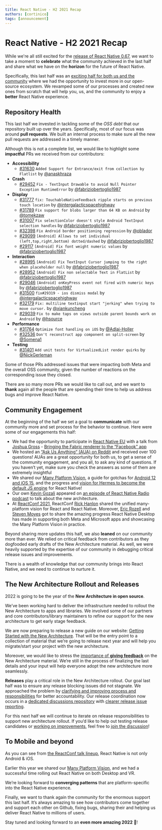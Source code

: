 ```yaml
---
title: React Native - H2 2021 Recap
authors: [cortinico]
tags: [announcement]
---
```


# React Native - H2 2021 Recap

While we're all still excited for the [release of React Native 0.67](/blog/2022/01/19/version-067), we want to take a moment to **celebrate** what the community achieved in the last half and share what we have on the **horizon** for the future of React Native.

<!--truncate-->

Specifically, this last half was an [exciting half for both us and the community](/blog/2021/08/19/h2-2021#pushing-the-technology-forward) where we had the opportunity to invest more in our open-source ecosystem. We revamped some of our processes and created new ones from scratch that will help you, us, and the community to enjoy a **better** React Native experience.

## Repository Health

This last half we invested in tackling some of the _OSS debt_ that our repository built up over the years. Specifically, most of our focus was around **pull requests**. We built an internal process to make sure all the new pull requests are addressed in a timely manner.

Although this is not a complete list, we would like to highlight some **impactful** PRs we received from our contributors:

- **Accessibility**
  - [#31630](https://github.com/facebook/react-native/pull/31630) `Added Support for Entrance/exit from collection by Flatlist` by [@anaskhraza](https://github.com/anaskhraza)
- **Crash**
  - [#29452](https://github.com/facebook/react-native/pull/29452) `Fix - TextInput Drawable to avoid Null Pointer Exception RuntimeError` by [@fabriziobertoglio1987](https://github.com/fabriziobertoglio1987)
- **Display**
  - [#31777](https://github.com/facebook/react-native/pull/31777) `fix: TouchableNativeFeedback ripple starts on previous touch location` by [@intergalacticspacehighway](https://github.com/intergalacticspacehighway)
  - [#31789](https://github.com/facebook/react-native/pull/31789) `Fix support for blobs larger than 64 KB on Android` by [@tomekzaw](https://github.com/tomekzaw)
  - [#31007](https://github.com/facebook/react-native/pull/31007) `Fix selectionColor doesn't style Android TextInput selection handles` by [@fabriziobertoglio1987](https://github.com/fabriziobertoglio1987)
  - [#32398](https://github.com/facebook/react-native/pull/32398) `Fix Android border positioning regression` by [@oblador](https://github.com/oblador)
  - [#29099](https://github.com/facebook/react-native/pull/29099) `[Android] Allows to set individual (left,top,right,bottom) dotted/dashed` by [@fabriziobertoglio1987](https://github.com/fabriziobertoglio1987)
  - [#29117](https://github.com/facebook/react-native/pull/29117) `[Android] Fix font weight numeric values` by [@fabriziobertoglio1987](https://github.com/fabriziobertoglio1987)
- **Interaction**
  - [#28995](https://github.com/facebook/react-native/pull/28995) `[Android] Fix TextInput Cursor jumping to the right when placeholder null` by [@fabriziobertoglio1987](https://github.com/fabriziobertoglio1987)
  - [#28952](https://github.com/facebook/react-native/pull/28952) `[Android] Fix non selectable Text in FlatList` by [@fabriziobertoglio1987](https://github.com/fabriziobertoglio1987)
  - [#29046](https://github.com/facebook/react-native/pull/29046) `[Android] onKeyPress event not fired with numeric keys` by [@fabriziobertoglio1987](https://github.com/fabriziobertoglio1987)
  - [#31500](https://github.com/facebook/react-native/pull/31500) `fix#29319 - ios dismiss modal` by [@intergalacticspacehighway](https://github.com/intergalacticspacehighway)
  - [#32179](https://github.com/facebook/react-native/pull/32179) `Fix: multiline textinput start "jerking" when trying to move cursor.` by [@xiankuncheng](https://github.com/xiankuncheng)
  - [#29039](https://github.com/facebook/react-native/pull/29039) `Fix to make taps on views outside parent bounds work on Android` by [@hsource](https://github.com/hsource)
- **Performance**
  - [#31764](https://github.com/facebook/react-native/pull/31764) `Optimize font handling on iOS` by [@Adlai-Holler](https://github.com/Adlai-Holler)
  - [#32536](https://github.com/facebook/react-native/pull/32536) `Don't reconstruct app component on split-screen` by [@Somena1](https://github.com/Somena1)
- **Testing**
  - [#31401](https://github.com/facebook/react-native/pull/31401) `Add unit tests for VirtualizedList render quirks` by [@NickGerleman](https://github.com/NickGerleman)

Some of those PRs addressed issues that were impacting both Meta and the overall OSS community, given the number of reactions on the corresponding issue they closed.

There are so many more PRs we would like to call out, and we want to **thank** again all the people that are spending their time to help us address bugs and improve React Native.

## Community Engagement

At the beginning of the half we set a goal to **communicate** with our community more and set process for the behavior to continue. Here were some of our engagements this half:

<!--alex ignore gross-->

- We had the opportunity to participate in [React Native EU](https://www.react-native.eu/) with a talk from [Joshua Gross](https://twitter.com/joshuaisgross) - [Bringing the Fabric renderer to the “Facebook” app](https://www.youtube.com/watch?v=xKOkILSLs0Q&t=3987s)
- We hosted an [“Ask Us Anything“ (AUA) on Reddit](https://www.reddit.com/r/reactnative/comments/pzdo1r/react_native_team_aua_thursday_oct_14_9am_pt/) and received over 100 questions! AUAs are a great opportunity for both us, to get a sense of the community engagement, and you all, to ask any kind of questions. If you haven’t yet, make sure you check the answers as some of them are extremely insightful
- We shared our [Many Platform Vision](https://reactnative.dev/blog/2021/08/26/many-platform-vision), a guide for gotchas for [Android 12 and iOS 15](https://reactnative.dev/blog/2021/09/01/preparing-your-app-for-iOS-15-and-android-12), and the progress and [vision for Hermes to become the default JS engine](https://reactnative.dev/blog/2021/10/26/toward-hermes-being-the-default) for React Native!
- Our own [Kevin Gozali](https://twitter.com/fkgozali) appeared on [an episode of React Native Radio podcast](https://reactnativeradio.com/episodes/rnr-222-the-new-architecture-with-kevin-gozali-from-the-rn-core-team) to talk about the new architecture.
- At [ReactConf 2021](https://conf.reactjs.org/), ReactConf [Rick Hanlon](https://twitter.com/rickhanlonii) shared the unified many-platform vision for React and React Native. Moreover, [Eric Rozell](https://twitter.com/EricRozell) and [Steven Moyes](https://twitter.com/moyessa) got to share the amazing progress React Native Desktop has made in supporting both Meta and Microsoft apps and showcasing the Many Platform Vision in practice.

Beyond sharing more updates this half, we also **leaned** on our community more than ever. We relied on critical feedback from contributors as they dogfooded early drafts of the New Architecture material. As well, we were heavily supported by the expertise of our community in debugging critical release issues and improvements.

There is a wealth of knowledge that our community brings into React Native, and we need to continue to nurture it.

## The New Architecture Rollout and Releases

2022 is going to be the year of the **New Architecture in open source**.

We’ve been working hard to deliver the infrastructure needed to rollout the New Architecture to apps and libraries. We involved some of our partners and core contributors/library maintainers to refine our support for the new architecture to get early stage feedback.

We are now preparing to release a new guide on our website: [Getting Started with the New Architecture](https://github.com/facebook/react-native-website/pull/2879). That will be the entry point to a collection of material that we’re going to release next year and will help you migrate/start your project with the new architecture.

Moreover, we would like to stress the [importance of **giving feedback**](https://github.com/facebook/react-native-website/pull/2879) on the New Architecture material. We’re still in the process of finalizing the last details and your input will help everyone adopt the new architecture more seamlessly.

**Releases** play a critical role in the New Architecture rollout. Our goal last half was to ensure any release blocking issues did not stagnate. We approached the problem by [clarifying and improving process and responsibilities](https://github.com/facebook/react-native/wiki/Releases) for better accountability. Our release coordination now occurs in a [dedicated discussions repository](https://github.com/reactwg/react-native-releases/discussions) with [clearer release issue reporting](https://github.com/facebook/react-native/issues/new?assignees=&labels=Needs%3A+Triage+%3Amag%3A%2CType%3A+Upgrade+Issue&template=upgrade-regression-form.yml).

For this next half we will continue to iterate on release responsibilities to support new architecture rollout. If you’d like to help out testing release candidates or [working on improvements](https://github.com/facebook/react-native/projects/18), feel free to [join the discussion](https://github.com/reactwg/react-native-releases/discussions/categories/improvements)!

## To Mobile and beyond

As you can see from [the ReactConf talk lineup](https://conf.reactjs.org/), React Native is not only Android & iOS.

Earlier this year we shared our [Many Platform Vision](https://reactnative.dev/blog/2021/08/26/many-platform-vision), and we had a successful time rolling out React Native on both Desktop and VR.

We’re looking forward to **converging patterns** that are platform-specific into the React Native experience.

Finally, we want to thank again the community for the enormous support this last half. It’s always amazing to see how contributors come together and support each other on Github, fixing bugs, sharing their and helping us deliver React Native to millions of users.

Stay tuned and looking forward to an **even more amazing 2022** 🎉!
